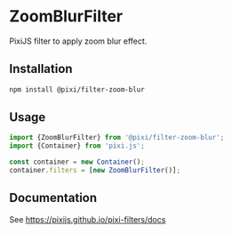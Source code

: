 # ZoomBlurFilter

PixiJS filter to apply zoom blur effect.

## Installation

```bash
npm install @pixi/filter-zoom-blur
```

## Usage

```js
import {ZoomBlurFilter} from '@pixi/filter-zoom-blur';
import {Container} from 'pixi.js';

const container = new Container();
container.filters = [new ZoomBlurFilter()];
```

## Documentation

See https://pixijs.github.io/pixi-filters/docs